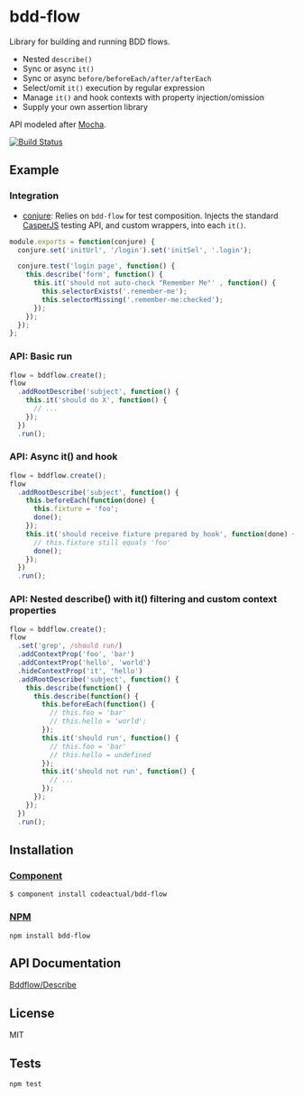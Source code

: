 # bdd-flow

Library for building and running BDD flows.

* Nested `describe()`
* Sync or async `it()`
* Sync or async `before/beforeEach/after/afterEach`
* Select/omit `it()` execution by regular expression
* Manage `it()` and hook contexts with property injection/omission
* Supply your own assertion library

API modeled after [Mocha](http://visionmedia.github.io/mocha/).

[![Build Status](https://travis-ci.org/codeactual/bdd-flow.png)](https://travis-ci.org/codeactual/bdd-flow)

## Example

### Integration

* [conjure](https://github.com/codeactual/conjure): Relies on `bdd-flow` for test composition. Injects the standard [CasperJS](http://casperjs.org/) testing API, and custom wrappers, into each `it()`.

```js
module.exports = function(conjure) {
  conjure.set('initUrl', '/login').set('initSel', '.login');

  conjure.test('login page', function() {
    this.describe('form', function() {
      this.it('should not auto-check "Remember Me"' , function() {
        this.selectorExists('.remember-me');
        this.selectorMissing('.remember-me:checked');
      });
    });
  });
};
```

### API: Basic run

```js
flow = bddflow.create();
flow
  .addRootDescribe('subject', function() {
    this.it('should do X', function() {
      // ...
    });
  })
  .run();
```

### API: Async it() and hook

```js
flow = bddflow.create();
flow
  .addRootDescribe('subject', function() {
    this.beforeEach(function(done) {
      this.fixture = 'foo';
      done();
    });
    this.it('should receive fixture prepared by hook', function(done) {
      // this.fixture still equals 'foo'
      done();
    });
  })
  .run();
```

### API: Nested describe() with it() filtering and custom context properties

```js
flow = bddflow.create();
flow
  .set('grep', /should run/)
  .addContextProp('foo', 'bar')
  .addContextProp('hello', 'world')
  .hideContextProp('it', 'hello')
  .addRootDescribe('subject', function() {
    this.describe(function() {
      this.describe(function() {
        this.beforeEach(function() {
          // this.foo = 'bar'
          // this.hello = 'world';
        });
        this.it('should run', function() {
          // this.foo = 'bar'
          // this.hello = undefined
        });
        this.it('should not run', function() {
          // ...
        });
      });
    });
  })
  .run();
```

## Installation

### [Component](https://github.com/component/component)

    $ component install codeactual/bdd-flow

### [NPM](https://npmjs.org/package/bdd-flow)

    npm install bdd-flow

## API Documentation

[Bddflow/Describe](docs/Bddflow.md)

## License

  MIT

## Tests

    npm test
